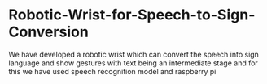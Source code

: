 # Robotic-Wrist-for-Speech-to-Sign-Conversion
We have developed a robotic wrist which can convert the speech into sign language and show  gestures with text being an intermediate stage and for this we have used speech recognition  model and raspberry pi 
